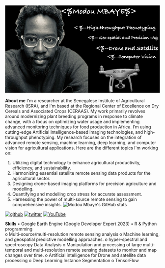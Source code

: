 
![Modou Presentation](https://github.com/mmbaye/mmbaye/blob/main/JamalMbaye.jpeg)




**About me**
I'm a researcher at the Senegalese Institute of Agricultural Research (ISRA), and I'm based at the Regional Center of Excellence on Dry Cereals and Associated Crops (CERAAS). My work primarily revolves around modernizing plant breeding programs in response to climate change, with a focus on optimizing water usage and implementing advanced monitoring techniques for food production in Africa. I’m using cutting-edge Artificial Intelligence-based imaging technologies, and high-throughput phenotyping. My research focuses on the integration of advanced remote sensing, machine learning, deep learning, and computer vision for agricultural applications. Here are the different topics I'm working on:

1. Utilizing digital technology to enhance agricultural productivity, efficiency, and sustainability.
2. Harmonizing essential satellite remote sensing data products for the agricultural sector.
4. Designing drone-based imaging platforms for precision agriculture and modelling.
5. Quantifying and modelling crop stress for accurate assessment.
6. Harnessing the power of multi-source remote sensing to gain comprehensive insights. 
![Modou Mbaye's GitHub stats](https://github-readme-stats.vercel.app/api?username=mmbaye&theme=vue-dark&show_icons=true)

[<img src='https://cdn.jsdelivr.net/npm/simple-icons@3.0.1/icons/github.svg' alt='github' height='60'>](https://github.com/mmbaye)  [<img src='https://cdn.jsdelivr.net/npm/simple-icons@3.0.1/icons/twitter.svg' alt='twitter' height='60'>](https://twitter.com/JamalMBAYE)  [<img src='https://cdn.jsdelivr.net/npm/simple-icons@3.0.1/icons/youtube.svg' alt='YouTube' height='60'>](https://www.youtube.com/channel/modoumbaye280)  



**Skills**
•	Google Earth Engine (Google Developer Expert 2023)
•	R & Python programming  
o	Multi-source/multi-resolution remote sensing analysis
o	Machine learning, and geospatial predictive modelling approaches.
o	hyper-spectral and spectroscopy Data Analysis
o	Manipulation and processing of large multi-temporal and multi-resolution remote sensing datasets to monitor and map changes over time.
o	Artificial intelligence for Drone and satellite data processing
o	Deep Learning Instance Segmentation
o	TensorFlow 

